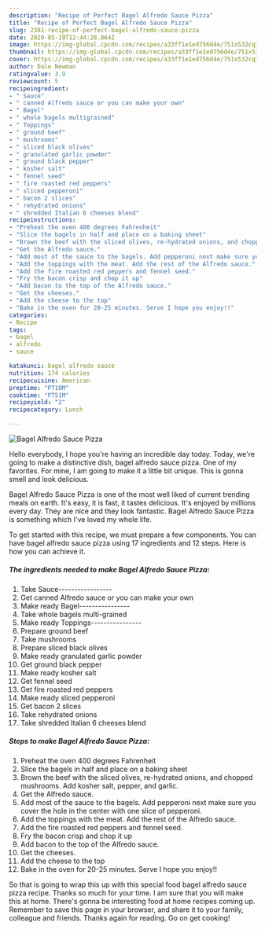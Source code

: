 ```yaml
---
description: "Recipe of Perfect Bagel Alfredo Sauce Pizza"
title: "Recipe of Perfect Bagel Alfredo Sauce Pizza"
slug: 2381-recipe-of-perfect-bagel-alfredo-sauce-pizza
date: 2020-05-19T12:44:28.064Z
image: https://img-global.cpcdn.com/recipes/a33ff1e1ed756d4e/751x532cq70/bagel-alfredo-sauce-pizza-recipe-main-photo.jpg
thumbnail: https://img-global.cpcdn.com/recipes/a33ff1e1ed756d4e/751x532cq70/bagel-alfredo-sauce-pizza-recipe-main-photo.jpg
cover: https://img-global.cpcdn.com/recipes/a33ff1e1ed756d4e/751x532cq70/bagel-alfredo-sauce-pizza-recipe-main-photo.jpg
author: Dale Newman
ratingvalue: 3.9
reviewcount: 5
recipeingredient:
- " Sauce"
- " canned Alfredo sauce or you can make your own"
- " Bagel"
- " whole bagels multigrained"
- " Toppings"
- " ground beef"
- " mushrooms"
- " sliced black olives"
- " granulated garlic powder"
- " ground black pepper"
- " kosher salt"
- " fennel seed"
- " fire roasted red peppers"
- " sliced pepperoni"
- " bacon 2 slices"
- " rehydrated onions"
- " shredded Italian 6 cheeses blend"
recipeinstructions:
- "Preheat the oven 400 degrees Fahrenheit"
- "Slice the bagels in half and place on a baking sheet"
- "Brown the beef with the sliced olives, re-hydrated onions, and chopped mushrooms. Add kosher salt, pepper, and garlic."
- "Get the Alfredo sauce."
- "Add most of the sauce to the bagels. Add pepperoni next make sure you cover the hole in the center with one slice of pepperoni."
- "Add the toppings with the meat. Add the rest of the Alfredo sauce."
- "Add the fire roasted red peppers and fennel seed."
- "Fry the bacon crisp and chop it up"
- "Add bacon to the top of the Alfredo sauce."
- "Get the cheeses."
- "Add the cheese to the top"
- "Bake in the oven for 20-25 minutes. Serve I hope you enjoy!!"
categories:
- Recipe
tags:
- bagel
- alfredo
- sauce

katakunci: bagel alfredo sauce 
nutrition: 174 calories
recipecuisine: American
preptime: "PT18M"
cooktime: "PT51M"
recipeyield: "2"
recipecategory: Lunch

---
```



![Bagel Alfredo Sauce Pizza](https://img-global.cpcdn.com/recipes/a33ff1e1ed756d4e/751x532cq70/bagel-alfredo-sauce-pizza-recipe-main-photo.jpg)

Hello everybody, I hope you're having an incredible day today. Today, we're going to make a distinctive dish, bagel alfredo sauce pizza. One of my favorites. For mine, I am going to make it a little bit unique. This is gonna smell and look delicious.

Bagel Alfredo Sauce Pizza is one of the most well liked of current trending meals on earth. It's easy, it is fast, it tastes delicious. It's enjoyed by millions every day. They are nice and they look fantastic. Bagel Alfredo Sauce Pizza is something which I've loved my whole life.




To get started with this recipe, we must prepare a few components. You can have bagel alfredo sauce pizza using 17 ingredients and 12 steps. Here is how you can achieve it.

<!--inarticleads1-->

##### The ingredients needed to make Bagel Alfredo Sauce Pizza:

1. Take  Sauce-----------------
1. Get  canned Alfredo sauce or you can make your own
1. Make ready  Bagel----------------
1. Take  whole bagels multi-grained
1. Make ready  Toppings----------------
1. Prepare  ground beef
1. Take  mushrooms
1. Prepare  sliced black olives
1. Make ready  granulated garlic powder
1. Get  ground black pepper
1. Make ready  kosher salt
1. Get  fennel seed
1. Get  fire roasted red peppers
1. Make ready  sliced pepperoni
1. Get  bacon 2 slices
1. Take  rehydrated onions
1. Take  shredded Italian 6 cheeses blend




<!--inarticleads2-->

##### Steps to make Bagel Alfredo Sauce Pizza:

1. Preheat the oven 400 degrees Fahrenheit
1. Slice the bagels in half and place on a baking sheet
1. Brown the beef with the sliced olives, re-hydrated onions, and chopped mushrooms. Add kosher salt, pepper, and garlic.
1. Get the Alfredo sauce.
1. Add most of the sauce to the bagels. Add pepperoni next make sure you cover the hole in the center with one slice of pepperoni.
1. Add the toppings with the meat. Add the rest of the Alfredo sauce.
1. Add the fire roasted red peppers and fennel seed.
1. Fry the bacon crisp and chop it up
1. Add bacon to the top of the Alfredo sauce.
1. Get the cheeses.
1. Add the cheese to the top
1. Bake in the oven for 20-25 minutes. Serve I hope you enjoy!!




So that is going to wrap this up with this special food bagel alfredo sauce pizza recipe. Thanks so much for your time. I am sure that you will make this at home. There's gonna be interesting food at home recipes coming up. Remember to save this page in your browser, and share it to your family, colleague and friends. Thanks again for reading. Go on get cooking!
